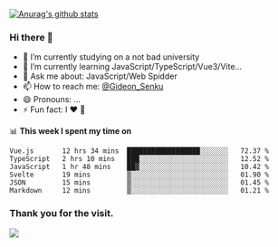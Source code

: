 [![Anurag's github stats](https://github-readme-stats.vercel.app/api?username=gideonsenku)](https://github.com/anuraghazra/github-readme-stats)
### Hi there 👋
- 🔭 I’m currently studying on a not bad university 
- 🌱 I’m currently learning JavaScript/TypeScript/Vue3/Vite...
- 💬 Ask me about: JavaScript/Web Spidder 
- 📫 How to reach me: [@Gideon_Senku](https://t.me/Gideon_Senku)
- 😄 Pronouns: ...
- ⚡ Fun fact: I ❤️ 🎵

📊 **This week I spent my time on**
<!--START_SECTION:waka-->

```text
Vue.js       12 hrs 34 mins  ██████████████████░░░░░░░   72.37 %
TypeScript   2 hrs 10 mins   ███░░░░░░░░░░░░░░░░░░░░░░   12.52 %
JavaScript   1 hr 48 mins    ██▓░░░░░░░░░░░░░░░░░░░░░░   10.42 %
Svelte       19 mins         ▒░░░░░░░░░░░░░░░░░░░░░░░░   01.90 %
JSON         15 mins         ▒░░░░░░░░░░░░░░░░░░░░░░░░   01.45 %
Markdown     12 mins         ▒░░░░░░░░░░░░░░░░░░░░░░░░   01.21 %
```

<!--END_SECTION:waka-->


### Thank you for the visit.
![](http://profile-counter.glitch.me/gideonsenku/count.svg)
<!--
**GideonSenku/GideonSenku** is a ✨ _special_ ✨ repository because its `README.md` (this file) appears on your GitHub profile.

Here are some ideas to get you started:

- 🔭 I’m currently working on ...
- 🌱 I’m currently learning ...
- 👯 I’m looking to collaborate on ...
- 🤔 I’m looking for help with ...
- 💬 Ask me about ...
- 📫 How to reach me: ...
- 😄 Pronouns: ...
- ⚡ Fun fact: ...
-->
